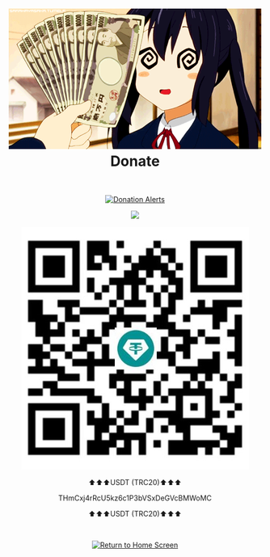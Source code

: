 <!DOCTYPE html>
<html>
<body>
	<h1 align="center">
		<img src="res/donate.gif">
		<br>
		Donate
	</h1><br>
	<div align="center">

[![Donation Alerts](https://img.shields.io/badge/Donation_Alerts-94CEC0?style=for-the-badge&logo=donate&logoColor=white)](https://www.donationalerts.com/r/dxsarz)	
		
<a href="https://www.buymeacoffee.com/xsarz"><img src="https://img.buymeacoffee.com/button-api/?text=Buy me a coffee&emoji=&slug=xsarz&button_colour=FF5F5F&font_colour=ffffff&font_family=Comic&outline_colour=000000&coffee_colour=FFDD00" /></a>

<img src="res/USDT (TRC20).jpg">
<br>
<p>⬆⬆⬆USDT (TRC20)⬆⬆⬆</p>
<p>THmCxj4rRcU5kz6c1P3bVSxDeGVcBMWoMC</p>
<p>⬆⬆⬆USDT (TRC20)⬆⬆⬆</p>
<br>

[![Return to Home Screen](https://img.shields.io/badge/Home_Screen-000000?style=for-the-badge&logo=home&logoColor=white)](https://github.com/xXxCLOTIxXx)
	</div>
</body>
<html>

